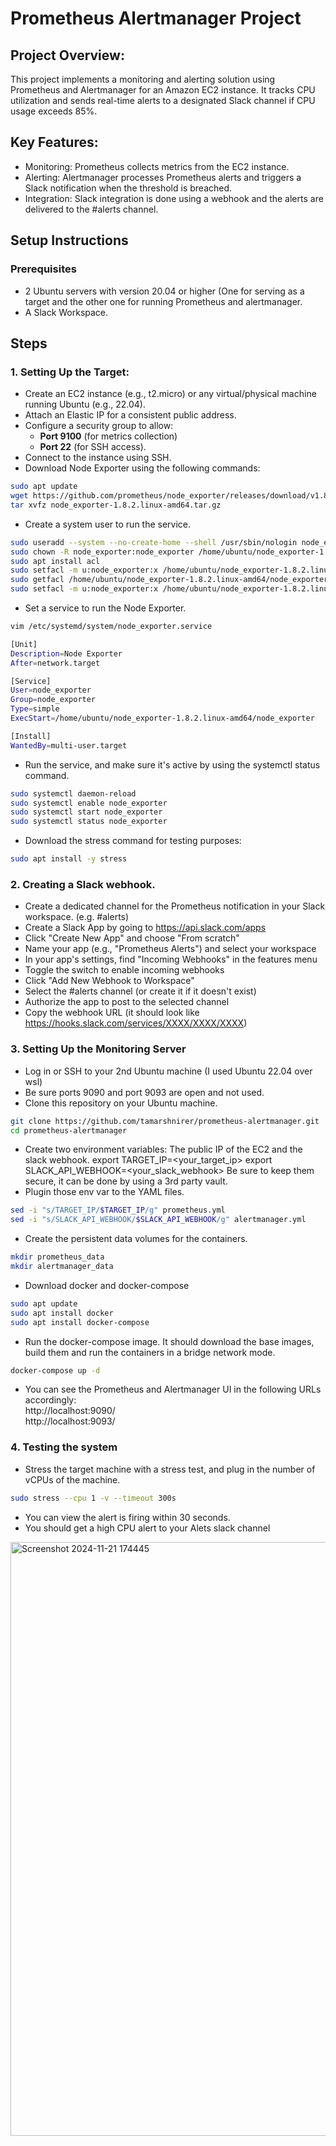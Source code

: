# Prometheus Alertmanager Project

## Project Overview:
This project implements a monitoring and alerting solution using Prometheus and Alertmanager for an Amazon EC2 instance. It tracks CPU utilization and sends real-time alerts to a designated Slack channel if CPU usage exceeds 85%.

## Key Features:

- Monitoring: Prometheus collects metrics from the EC2 instance.
- Alerting: Alertmanager processes Prometheus alerts and triggers a Slack notification when the threshold is breached.
- Integration: Slack integration is done using a webhook and the alerts are delivered to the #alerts channel.

## Setup Instructions

### Prerequisites
- 2 Ubuntu servers with version 20.04 or higher (One for serving as a target and the other one for running Prometheus and alertmanager. 
- A Slack Workspace.

## Steps
### 1. Setting Up the Target:
 - Create an EC2 instance (e.g., t2.micro) or any virtual/physical machine running Ubuntu (e.g., 22.04).  
 - Attach an Elastic IP for a consistent public address.  
 - Configure a security group to allow:  
   - **Port 9100** (for metrics collection)  
   - **Port 22** (for SSH access).  
- Connect to the instance using SSH.
- Download Node Exporter using the following commands:
```bash
sudo apt update
wget https://github.com/prometheus/node_exporter/releases/download/v1.8.2/node_exporter-1.8.2.linux-amd64.tar.gz
tar xvfz node_exporter-1.8.2.linux-amd64.tar.gz
```
- Create a system user to run the service.
```bash
sudo useradd --system --no-create-home --shell /usr/sbin/nologin node_exporter
sudo chown -R node_exporter:node_exporter /home/ubuntu/node_exporter-1.8.2.linux-amd64/
sudo apt install acl
sudo setfacl -m u:node_exporter:x /home/ubuntu/node_exporter-1.8.2.linux-amd64/node_exporter
sudo getfacl /home/ubuntu/node_exporter-1.8.2.linux-amd64/node_exporter
sudo setfacl -m u:node_exporter:x /home/ubuntu/node_exporter-1.8.2.linux-amd64
```
- Set a service to run the Node Exporter.
```bash
vim /etc/systemd/system/node_exporter.service
```
```bash
[Unit]
Description=Node Exporter
After=network.target

[Service]
User=node_exporter
Group=node_exporter
Type=simple
ExecStart=/home/ubuntu/node_exporter-1.8.2.linux-amd64/node_exporter

[Install]
WantedBy=multi-user.target
```
- Run the service, and make sure it's active by using the systemctl status command. 
```bash                           
sudo systemctl daemon-reload
sudo systemctl enable node_exporter
sudo systemctl start node_exporter
sudo systemctl status node_exporter
```
- Download the stress command for testing purposes:
```bash
sudo apt install -y stress
```
### 2. Creating a Slack webhook.
- Create a dedicated channel for the Prometheus notification in your Slack workspace. (e.g. #alerts)
- Create a Slack App by going to https://api.slack.com/apps
- Click "Create New App" and choose "From scratch"
- Name your app (e.g., "Prometheus Alerts") and select your workspace
- In your app's settings, find "Incoming Webhooks" in the features menu
- Toggle the switch to enable incoming webhooks
- Click "Add New Webhook to Workspace"
- Select the #alerts channel (or create it if it doesn't exist)
- Authorize the app to post to the selected channel
- Copy the webhook URL (it should look like https://hooks.slack.com/services/XXXX/XXXX/XXXX)
### 3. Setting Up the Monitoring Server
- Log in or SSH to your 2nd Ubuntu machine (I used Ubuntu 22.04 over wsl)
- Be sure ports 9090 and port 9093 are open and not used.
- Clone this repository on your Ubuntu machine.
```bash
git clone https://github.com/tamarshnirer/prometheus-alertmanager.git
cd prometheus-alertmanager
```
- Create two environment variables: The public IP of the EC2 and the slack webhook.
export TARGET_IP=<your_target_ip>
export SLACK_API_WEBHOOK=<your_slack_webhook>
Be sure to keep them secure, it can be done by using a 3rd party vault.
- Plugin those env var to the YAML files.
```bash
sed -i "s/TARGET_IP/$TARGET_IP/g" prometheus.yml
sed -i "s/SLACK_API_WEBHOOK/$SLACK_API_WEBHOOK/g" alertmanager.yml
```
- Create the persistent data volumes for the containers.
```bash
mkdir prometheus_data
mkdir alertmanager_data
```
- Download docker and docker-compose
```bash
sudo apt update
sudo apt install docker
sudo apt install docker-compose
```
- Run the docker-compose image. It should download the base images, build them and run the containers in a bridge network mode.
```bash
docker-compose up -d
```
- You can see the Prometheus and Alertmanager UI in the following URLs accordingly: </br>
  http://localhost:9090/ </br>
  http://localhost:9093/

### 4. Testing the system
- Stress the target machine with a stress test, and plug in the number of vCPUs of the machine.
```bash
sudo stress --cpu 1 -v --timeout 300s
```
- You can view the alert is firing within 30 seconds.
- You should get a high CPU  alert to your Alets slack channel

<img width="950" alt="Screenshot 2024-11-21 174445" src="https://github.com/user-attachments/assets/459cce2b-528c-4539-96cb-ef0d86b0cdd8">

